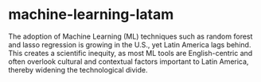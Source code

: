 # machine-learning-latam
The adoption of Machine Learning (ML) techniques such as random forest and lasso regression is growing in the U.S., yet Latin America lags behind. This creates a scientific inequity, as most ML tools are English-centric and often overlook cultural and contextual factors important to Latin America, thereby widening the technological divide.
